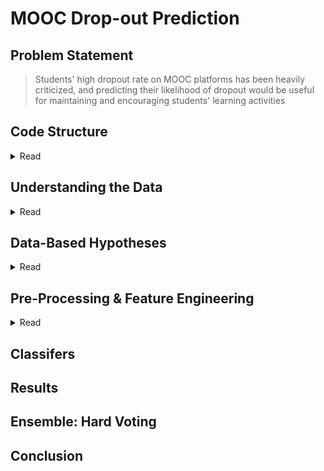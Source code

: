 # MOOC Drop-out Prediction
## Problem Statement
> Students' high dropout rate on MOOC platforms has been heavily criticized, and predicting their likelihood of dropout would be useful for maintaining and encouraging students' learning activities

## Code Structure
<details>
    <summary> Read </summary>
   
#### *preprocessing_eventcount.py* 
    - Pre-processes  1st Feature Vector : Events Count 
    - Includes load data and produces Feature Table in CSV.

####  *preprocessing_daycount.py* 
    - Pre-processes  2nd Feature Vector : Day Count 
    - Includes load data and produces Feature Table in CSV.

#### *preprocessing_combined.py*  
    - Pre-processes & Combines both Feature Vectors 
    - Reads directly from CSV’s produced in a. and b.
    - Produces final Feature Table in CSV.

#### *Rf.py* 
    - Classifier #1 -> Outputs a .txt file and ROC curves

#### *mlp.py* 
    - Classifier #2 -> Outputs a .txt file and ROC curves

#### *xgb.py* 
    - Classifier #3 -> Outputs a .txt file and ROC curves.

#### *hard_voting.py*  
    - Calls Ensemble method

#### *dataset (folder)* 
    - Contains all the data provided by XueTang.
    - Contains a "feature" folder that stores the CSV's produced in a, b, and c.

#### *outputs (folder)* 
    - Contains all .txt files produced in d, e, and f.
    - Contains the ROC curves that are to be manually saved as PNG's.		      	
</details>

## Understanding the Data
<details>
   <summary> Read </summary>
   
  - `Date.csv` : Gives us more information about the timespan of each course
  - `Object.csv` : Gives us more information about each module in a course 
  - `Enrollment_(train/test).csv` : User enrollment records
  - `Log_(train/test).csv` : Behavior Records
  - `True_train.csv` : Ground Truth about a dropout
   
</details>

## Data-Based Hypotheses
<details>
   <summary> Read </summary>
      
>Any student who completes a course would have more counts for each event i.e. watching more course videos, solving problems, participating in discussions etc. 

>Besides events, there is also the information of whether the student accessed the course in a server or a browser. This information was useful in terms of how a browser is more frequently used to watch videos and other interactive events compared to a server. Thus, I hypothesized that a student who spends more time in a browser would have a lower chance of dropping out of a course as well.
   
>Finally, the greater the number of active days (days where the student had events on a particular enrollment), the smaller the chance of a dropout, and vice versa.
   
![upload_1](https://user-images.githubusercontent.com/15091955/128627874-dc1e87a4-f0c6-4326-b40b-a3bbc83af263.png)
   

</details>

## Pre-Processing & Feature Engineering
<details>
   <summary> Read </summary>

   ### Feature Vector 1: Event Counts
  * In order to build this feature set, the data was grouped by the *enrollmend_id*. And then for each *enrollment_id*, each of the event-category counts were added.
   
   | Index  | Feature |
   | ------------- | ------------- |
   | 1  | # of problems solved  |
   | 2  | # of videos watched  |
   | 3  | # of access  |
   | 4  | # of wiki  |
   | 5  | # of discussions  |
   | 6  | # of navigations  |
   | 7  | # of page close  |
   | 8  | # of server connections  |
   | 9  | # of browser connections  |
   
   ### Feature Vector 2: Time Series & Day Counts
   ##### Handling Corrupt Data
  * Before engineering the next feature vector, I noticed that the *Enrollment Log* showed that students accessed some modules before they were even posted i.e. `enrollment_log` time stamp was before the start-date of a course module in `object.csv`. 
  * In order to solve this, I deleted those log instances so as to ensure that it did not affect the calculation of active days. It turned out that roughly 2% of the Enrollment ID’s (1570 out of 72395) had such corrupt log instances.
   
   ##### Building the Vector
   
   | Index  | Feature |
   | ------------- | ------------- |
   | 1  | last log time - first log time  |
   | 2  | # of effective study days  |
   | 3  | # events in start time-period of course   |
   | 4  | # events in middle time-period of course  |
   | 5  | # events in end time-period of course  |

  * The dataset was grouped by enrollment_id, then converted the time element into Dates after which it was easy to find the first and last date of the event for a specific user.
  * The courses' duration was divided into 3 equal time-spans: beginning, middle, and end. This information was useful to determine key user behaviors (eg. users that had some log record during the end period of a course were more likely to complete the course without a dropout, etc.)
   
   > Both feature vectors proved to give useful insight into the users' behaviors of dropout. As a result, the two vectors were combined to form a final feature vector with 14 Variables.
   
</details>

## Classifers
## Results
## Ensemble: Hard Voting
## Conclusion




